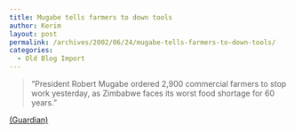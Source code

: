 ```yaml
---
title: Mugabe tells farmers to down tools
author: Kerim
layout: post
permalink: /archives/2002/06/24/mugabe-tells-farmers-to-down-tools/
categories:
  - Old Blog Import
---
```


>   &#8220;President Robert Mugabe ordered 2,900 commercial farmers to stop work yesterday, as Zimbabwe faces its worst food shortage for 60 years.&#8221;


<a href="http://www.guardian.co.uk/international/story/0,3604,743245,00.html" onclick="_gaq.push(['_trackEvent', 'outbound-article', 'http://www.guardian.co.uk/international/story/0,3604,743245,00.html', '(Guardian)']);" >(Guardian)</a>

